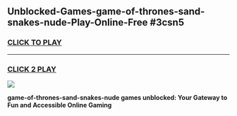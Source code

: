 
## Unblocked-Games-game-of-thrones-sand-snakes-nude-Play-Online-Free #3csn5
<h3>
<a href="https://us.freeplayer.one?title=game-of-thrones-sand-snakes-nude&ref=10M">CLICK TO PLAY</a></h3>
<hr>

<h3>
<a href="https://us.freeplayer.one?title=game-of-thrones-sand-snakes-nude&ref=10M">CLICK 2 PLAY</a>
  
</h3>

<a href="https://us.freeplayer.one?title=game-of-thrones-sand-snakes-nude&ref=10M"><img src="https://clearcache.store/games.png"></a>


**game-of-thrones-sand-snakes-nude games unblocked: Your Gateway to Fun and Accessible Online Gaming**
